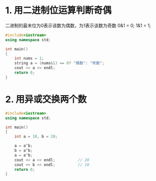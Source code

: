 # 1. 用二进制位运算判断奇偶
二进制的最末位为0表示该数为偶数，为1表示该数为奇数
0&1 = 0;
1&1 = 1;
```cpp
#include<iostream>
using namespace std;

int main()
{
    int nums = 1;
    string a = (nums&1) == 0? "偶数": "奇数";
    cout << a << endl;
    return 0;
}
```
# 2. 用异或交换两个数

```cpp
#include<iostream>
using namespace std;

int main()
{
    int a = 10, b = 20;

    a = a^b;
    b = a^b;
    a = a^b;
    cout << a << endl;          // 20
    cout << b << endl;          // 10
    return 0;
}
```